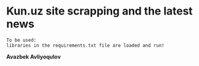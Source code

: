 # Kun.uz site scrapping and the latest news
```
To be used:
libraries in the requirements.txt file are loaded and run!
```

**Avazbek Avliyoqulov**